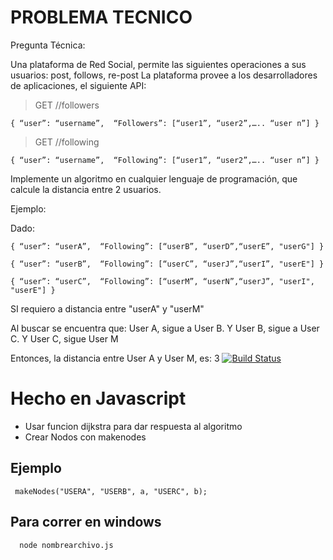 # PROBLEMA TECNICO
Pregunta Técnica:

Una plataforma de Red Social, permite las siguientes operaciones a sus usuarios: post, follows, re-post
La plataforma provee a los desarrolladores de aplicaciones, el siguiente API:
> GET /<username>/followers

 
```
{ “user”: “username”,  “Followers”: [“user1”, “user2”,….. “user n”] }
```
 

>GET /<username>/following

 ```
{ “user”: “username”,  “Following”: [“user1”, “user2”,….. “user n”] }
```

 Implemente un algoritmo en cualquier lenguaje de programación, que calcule la distancia entre 2 usuarios.

Ejemplo:

 

Dado:
```
{ “user”: “userA”,  “Following”: [“userB”, “userD”,“userE”, "userG"] }

{ “user”: “userB”,  “Following”: [“userC”, “userJ”,“userI”, "userE"] }

{ “user”: “userC”,  “Following”: [“userM”, “userN”,“userJ”, "userI", "userE"] }
```
     

SI requiero a distancia entre "userA" y "userM"

Al buscar se encuentra que: User A, sigue a User B. Y User B, sigue a User C. Y User C, sigue User M

Entonces, la distancia entre User A y User M, es: 3
[![Build Status](https://travis-ci.org/joemccann/dillinger.svg?branch=master)](https://travis-ci.org/joemccann/dillinger)


# Hecho en Javascript

  - Usar funcion dijkstra para dar respuesta al algoritmo
  - Crear Nodos con makenodes

## Ejemplo
 ```
  makeNodes("USERA", "USERB", a, "USERC", b);
```
## Para correr en windows 
```
  node nombrearchivo.js
```
